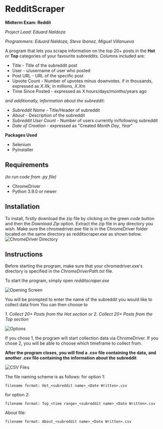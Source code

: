 # RedditScraper
**Midterm Exam: Reddit**

*Project Lead: Eduard Naldoza*

*Programmers: Eduard Naldoza, Steve Ibanez, Miguel Villanueva*

A program that lets you scrape information on the top 20+ posts in the **Hot** or **Top** categories of your favourite subreddits. Columns included are:
 - Title - Title of the subreddit post
 - User - u/username of user who posted
 - Post URL - URL of the specific post
 - Upvote Count - Number of upvotes minus downvotes. if in thousands, expressed as *X.X*k; in millions, *X.X*m
 - Time Since Posted - expressed as X hours/days/months/years ago

*and additionally, information about the subreddit:*
 - *Subreddit Name* - Title/Header of subreddit
 - *About* - Description of the subreddit
 - *Subreddit User Count* - Number of users currently in/following subreddit
 - *Date of Creation* - expressed as "Created *Month* *Day*, *Year*"

**Packages Used**
 - Selenium
 - PyInstaller

## Requirements
*(to run code from .py file)*
 - ChromeDriver
 - Python 3.9.0 or newer

## Installation
 To install, firstly download the zip file by clicking on the green *code* button and then the *Download Zip* option. Extract the zip file in any directory you wish. 
 Make sure the chromedriver.exe file is in the ChromeDriver folder located on the same directory as redditscraper.exe as shown below.
 ![ChromeDriver Directory](https://github.com/EduardNaldozaCPE/redditscraper-midterm/tree/main/README_Images/chromedriverdir.png?raw=true)

## Instructions
Before starting the program, make sure that your chromedriver.exe's directory is specified in the *ChromeDriverPath.txt* file.

To start the program, simply open *redditscraper.exe*

![Opening Screen](https://github.com/EduardNaldozaCPE/redditscraper-midterm/tree/main/README_Images/subredditname.png?raw=true)

You will be prompted to enter the name of the subreddit you would like to collect data from
You can then choose to 

*1. Collect 20+ Posts from the Hot section* or  *2. Collect 20+ Posts from the Top section*

![Options](https://github.com/EduardNaldozaCPE/redditscraper-midterm/tree/main/README_Images/options.png?raw=true)

If you chose 1, the program will start collection data via ChromeDriver. 
If you chose 2, you will be able to choose which timeframe to collect from.

**After the program closes, you will find a .csv file containing the data, and another .csv file containing the information about the subreddit**

![CSV Files](https://github.com/EduardNaldozaCPE/redditscraper-midterm/tree/main/README_Images/outputs.png?raw=true)

The file naming scheme is as follows:
for option 1:

    filename format: Hot_<subreddit name>_<Date Written>.csv

for option 2:

    filename format: Top_<time range>_<subreddit name>_<Date Written>.csv

About file:

    filename format: About_<subreddit name>_<Date Written>.csv
